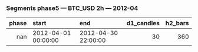 ### Segments phase5 — BTC_USD 2h — 2012-04

|   phase | start               | end                 |   d1_candles |   h2_bars |
|--------:|:--------------------|:--------------------|-------------:|----------:|
|     nan | 2012-04-01 00:00:00 | 2012-04-30 22:00:00 |           30 |       360 |